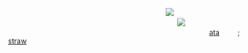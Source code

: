 ㅤㅤㅤㅤㅤㅤㅤㅤㅤㅤㅤㅤㅤㅤㅤㅤㅤㅤㅤㅤㅤㅤㅤㅤㅤ![](https://komarev.com/ghpvc/?username=yvoisen&color=921b44&style=for-the-badge&label=.+𝗹+𝘂+𝘀+𝘁+.&base=2274)
ㅤ
ㅤ
ㅤ
                                      ![](https://cdn.discordapp.com/attachments/934596480310853685/1432520891639795873/Untitled149_20251028000147_edit_59857082968469.png?ex=69015a8b&is=6900090b&hm=358eb5b7e3333777beea6a20a717a9429399ececdcf24b8ae245ec9cb8b40e1c&=&format=webp&quality=lossless&width=500&height=500)
ㅤ
ㅤ
ㅤ
                                             [ata](https://yvoisen.atabook.org)    ;    [straw](https://yvoisen.straw.page)
